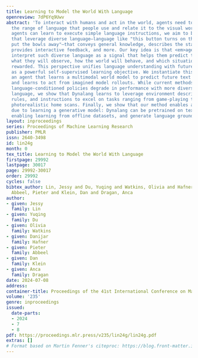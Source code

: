 ```yaml
---
title: Learning to Model the World With Language
openreview: 7dP6Yq9Uwv
abstract: 'To interact with humans and act in the world, agents need to understand
  the range of language that people use and relate it to the visual world. While current
  agents can learn to execute simple language instructions, we aim to build agents
  that leverage diverse language—language like "this button turns on the TV" or "I
  put the bowls away"—that conveys general knowledge, describes the state of the world,
  provides interactive feedback, and more. Our key idea is that <em>agents should
  interpret such diverse language as a signal that helps them predict the future</em>:
  what they will observe, how the world will behave, and which situations will be
  rewarded. This perspective unifies language understanding with future prediction
  as a powerful self-supervised learning objective. We instantiate this in Dynalang,
  an agent that learns a multimodal world model to predict future text and image representations,
  and learns to act from imagined model rollouts. While current methods that learn
  language-conditioned policies degrade in performance with more diverse types of
  language, we show that Dynalang learns to leverage environment descriptions, game
  rules, and instructions to excel on tasks ranging from game-playing to navigating
  photorealistic home scans. Finally, we show that our method enables additional capabilities
  due to learning a generative model: Dynalang can be pretrained on text-only data,
  enabling learning from offline datasets, and generate language grounded in an environment.'
layout: inproceedings
series: Proceedings of Machine Learning Research
publisher: PMLR
issn: 2640-3498
id: lin24g
month: 0
tex_title: Learning to Model the World With Language
firstpage: 29992
lastpage: 30017
page: 29992-30017
order: 29992
cycles: false
bibtex_author: Lin, Jessy and Du, Yuqing and Watkins, Olivia and Hafner, Danijar and
  Abbeel, Pieter and Klein, Dan and Dragan, Anca
author:
- given: Jessy
  family: Lin
- given: Yuqing
  family: Du
- given: Olivia
  family: Watkins
- given: Danijar
  family: Hafner
- given: Pieter
  family: Abbeel
- given: Dan
  family: Klein
- given: Anca
  family: Dragan
date: 2024-07-08
address:
container-title: Proceedings of the 41st International Conference on Machine Learning
volume: '235'
genre: inproceedings
issued:
  date-parts:
  - 2024
  - 7
  - 8
pdf: https://proceedings.mlr.press/v235/lin24g/lin24g.pdf
extras: []
# Format based on Martin Fenner's citeproc: https://blog.front-matter.io/posts/citeproc-yaml-for-bibliographies/
---
```

